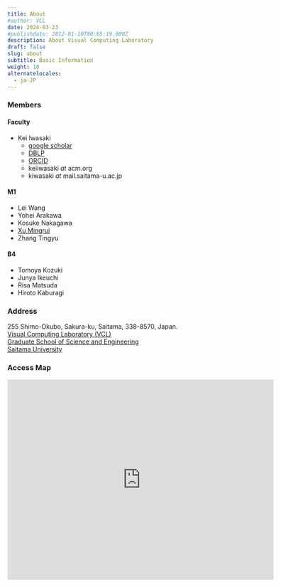 ```yaml
---
title: About
#author: VCL 
date: 2024-03-23 
#publishdate: 2012-01-10T00:05:19.000Z
description: About Visual Computing Laboratory 
draft: false
slug: about
subtitle: Basic Information
weight: 10
alternatelocales:
  - ja-JP
---
```

### Members
#### Faculty
- Kei Iwasaki
    - [google scholar](https://scholar.google.co.jp/citations?user=PD3Wd9kAAAAJ&hl=ja)
    - [DBLP](https://dblp.org/pid/21/3350.htm)
    - [ORCID](https://orcid.org/my-orcid?orcid=0000-0002-5235-536X)
    - keiiwasaki _at_ acm.org 
    - kiwasaki _at_ mail.saitama-u.ac.jp 
#### M1
- Lei Wang 
- Yohei Arakawa
- Kosuke Nakagawa
- [Xu Mingrui](https://asurudo.top/s/KPBP46Mcr)
- Zhang Tingyu

#### B4
- Tomoya Kozuki 
- Junya Ikeuchi
- Risa Matsuda
- Hiroto Kaburagi

### Address
255 Shimo-Okubo, Sakura-ku, Saitama, 338-8570, Japan.  <br>
[Visual Computing Laboratory (VCL)]() <br>
[Graduate School of Science and Engineering](http://www.saitama-u.ac.jp/rikogaku/en.html) <br>
[Saitama University](https://en.saitama-u.ac.jp/) <br>  

### Access Map
<iframe src="https://www.google.com/maps/embed?pb=!1m18!1m12!1m3!1d808.3601905897486!2d139.6069364024916!3d35.862714100000005!2m3!1f0!2f0!3f0!3m2!1i1024!2i768!4f13.1!3m3!1m2!1s0x6018c306614768c5%3A0x2f89aa7965582fe8!2z57eP5ZCI56CU56m25qOf!5e0!3m2!1sja!2sjp!4v1711160425133!5m2!1sja!2sjp" width="600" height="450" style="border:0;" allowfullscreen="" loading="lazy" referrerpolicy="no-referrer-when-downgrade"></iframe>

